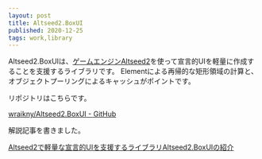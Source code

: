 ```yaml
---
layout: post
title: Altseed2.BoxUI
published: 2020-12-25
tags: work,library
---
```


Altseed2.BoxUIは、[ゲームエンジンAltseed2](https://altseed.github.io/)を使って宣言的UIを軽量に作成することを支援するライブラリです。
Elementによる再帰的な矩形領域の計算と、オブジェクトプーリングによるキャッシュがポイントです。

リポジトリはこちらです。

[wraikny/Altseed2.BoxUI - GitHub](https://github.com/wraikny/Altseed2.BoxUI)

解説記事を書きました。

[Altseed2で軽量な宣言的UIを支援するライブラリAltseed2.BoxUIの紹介](https://www.amusement-creators.info/articles/advent_calendar/2020/25/)
